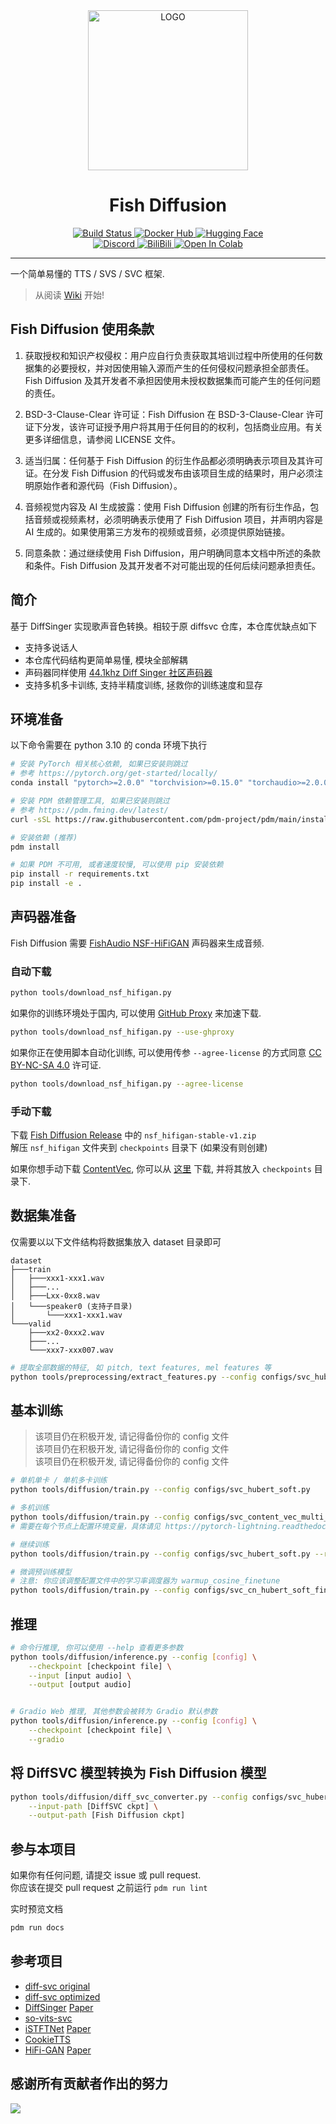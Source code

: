 <div align="center">

<img alt="LOGO" src="https://cdn.jsdelivr.net/gh/fishaudio/fish-diffusion@main/images/logo_512x512.png" width="256" height="256" />

# Fish Diffusion

<div>
<a href="https://github.com/fishaudio/fish-diffusion/actions/workflows/ci.yml">
<img alt="Build Status" src="https://img.shields.io/github/actions/workflow/status/fishaudio/fish-diffusion/ci.yml?style=flat-square&logo=GitHub"/>
</a>
<a href="https://hub.docker.com/r/lengyue233/fish-diffusion">
<img alt="Docker Hub" src="https://img.shields.io/docker/cloud/build/lengyue233/fish-diffusion?style=flat-square&logo=Docker&logoColor=white"/>
</a>
<a href="https://huggingface.co/spaces/fishaudio/fish-diffusion">
<img alt="Hugging Face" src="https://img.shields.io/badge/🤗%20Spaces-HiFiSinger-blue.svg?style=flat-square"/>
</a>
</div>

<div>
<a href="https://discord.gg/wbYSRBrW2E">
<img alt="Discord" src="https://img.shields.io/discord/1044927142900809739?color=%23738ADB&label=Discord&logo=discord&logoColor=white&style=flat-square"/>
</a>
<a href="https://space.bilibili.com/23195420">
<img alt="BiliBili" src="https://img.shields.io/badge/BiliBili-%E5%86%B7%E6%9C%882333-00A1D6?logo=bilibili&style=flat-square&logoColor=white"/>
</a>
<a target="_blank" href="https://colab.research.google.com/github/fishaudio/fish-diffusion/blob/main/notebooks/train.ipynb">
<img alt="Open In Colab" src="https://img.shields.io/static/v1?label=Colab&message=Notebook&color=F9AB00&logo=googlecolab&style=flat-square"/>
</a>
</div>

</div>

------

一个简单易懂的 TTS / SVS / SVC 框架.

> 从阅读 [Wiki](https://fishaudio.github.io/fish-diffusion/) 开始! 

## Fish Diffusion 使用条款
1. 获取授权和知识产权侵权：用户应自行负责获取其培训过程中所使用的任何数据集的必要授权，并对因使用输入源而产生的任何侵权问题承担全部责任。Fish Diffusion 及其开发者不承担因使用未授权数据集而可能产生的任何问题的责任。

2. BSD-3-Clause-Clear 许可证：Fish Diffusion 在 BSD-3-Clause-Clear 许可证下分发，该许可证授予用户将其用于任何目的的权利，包括商业应用。有关更多详细信息，请参阅 LICENSE 文件。

3. 适当归属：任何基于 Fish Diffusion 的衍生作品都必须明确表示项目及其许可证。在分发 Fish Diffusion 的代码或发布由该项目生成的结果时，用户必须注明原始作者和源代码（Fish Diffusion）。

4. 音频视觉内容及 AI 生成披露：使用 Fish Diffusion 创建的所有衍生作品，包括音频或视频素材，必须明确表示使用了 Fish Diffusion 项目，并声明内容是 AI 生成的。如果使用第三方发布的视频或音频，必须提供原始链接。

6. 同意条款：通过继续使用 Fish Diffusion，用户明确同意本文档中所述的条款和条件。Fish Diffusion 及其开发者不对可能出现的任何后续问题承担责任。


## 简介
基于 DiffSinger 实现歌声音色转换。相较于原 diffsvc 仓库，本仓库优缺点如下
+ 支持多说话人
+ 本仓库代码结构更简单易懂, 模块全部解耦
+ 声码器同样使用 [44.1khz Diff Singer 社区声码器](https://openvpi.github.io/vocoders/)
+ 支持多机多卡训练, 支持半精度训练, 拯救你的训练速度和显存

## 环境准备
以下命令需要在 python 3.10 的 conda 环境下执行

```bash
# 安装 PyTorch 相关核心依赖, 如果已安装则跳过
# 参考 https://pytorch.org/get-started/locally/
conda install "pytorch>=2.0.0" "torchvision>=0.15.0" "torchaudio>=2.0.0" pytorch-cuda=11.8 -c pytorch -c nvidia

# 安装 PDM 依赖管理工具, 如果已安装则跳过
# 参考 https://pdm.fming.dev/latest/
curl -sSL https://raw.githubusercontent.com/pdm-project/pdm/main/install-pdm.py | python3 -

# 安装依赖 (推荐)
pdm install

# 如果 PDM 不可用, 或者速度较慢, 可以使用 pip 安装依赖
pip install -r requirements.txt
pip install -e .
```

## 声码器准备
Fish Diffusion 需要 [FishAudio NSF-HiFiGAN](https://github.com/fishaudio/fish-diffusion/releases/tag/v2.0.0) 声码器来生成音频.

### 自动下载
```bash
python tools/download_nsf_hifigan.py
```

如果你的训练环境处于国内, 可以使用 [GitHub Proxy](https://ghproxy.com/) 来加速下载.

```bash
python tools/download_nsf_hifigan.py --use-ghproxy
```

如果你正在使用脚本自动化训练, 可以使用传参 `--agree-license` 的方式同意 [CC BY-NC-SA 4.0](https://creativecommons.org/licenses/by-nc-sa/4.0/) 许可证.

```bash
python tools/download_nsf_hifigan.py --agree-license
```

### 手动下载
下载 [Fish Diffusion Release](https://github.com/fishaudio/fish-diffusion/releases/tag/v2.0.0) 中的 `nsf_hifigan-stable-v1.zip`  
解压 `nsf_hifigan` 文件夹到 `checkpoints` 目录下 (如果没有则创建)

如果你想手动下载 [ContentVec](https://github.com/auspicious3000/contentvec), 你可以从 [这里](https://github.com/fishaudio/fish-diffusion/releases/download/v1.12/content-vec-best-legacy-500.pt) 下载, 并将其放入 `checkpoints` 目录下.
## 数据集准备
仅需要以以下文件结构将数据集放入 dataset 目录即可

```shell
dataset
├───train
│   ├───xxx1-xxx1.wav
│   ├───...
│   ├───Lxx-0xx8.wav
│   └───speaker0 (支持子目录)
│       └───xxx1-xxx1.wav
└───valid
    ├───xx2-0xxx2.wav
    ├───...
    └───xxx7-xxx007.wav
```

```bash
# 提取全部数据的特征, 如 pitch, text features, mel features 等
python tools/preprocessing/extract_features.py --config configs/svc_hubert_soft.py --path dataset/train --clean
```

## 基本训练
> 该项目仍在积极开发, 请记得备份你的 config 文件  
> 该项目仍在积极开发, 请记得备份你的 config 文件  
> 该项目仍在积极开发, 请记得备份你的 config 文件

```bash
# 单机单卡 / 单机多卡训练
python tools/diffusion/train.py --config configs/svc_hubert_soft.py

# 多机训练
python tools/diffusion/train.py --config configs/svc_content_vec_multi_node.py
# 需要在每个节点上配置环境变量，具体请见 https://pytorch-lightning.readthedocs.io/en/1.6.5/clouds/cluster.html

# 继续训练
python tools/diffusion/train.py --config configs/svc_hubert_soft.py --resume [checkpoint file]

# 微调预训练模型
# 注意: 你应该调整配置文件中的学习率调度器为 warmup_cosine_finetune
python tools/diffusion/train.py --config configs/svc_cn_hubert_soft_finetune.py --pretrained [checkpoint file]
```

## 推理
```bash
# 命令行推理, 你可以使用 --help 查看更多参数
python tools/diffusion/inference.py --config [config] \
    --checkpoint [checkpoint file] \
    --input [input audio] \
    --output [output audio]


# Gradio Web 推理, 其他参数会被转为 Gradio 默认参数
python tools/diffusion/inference.py --config [config] \
    --checkpoint [checkpoint file] \
    --gradio
```

## 将 DiffSVC 模型转换为 Fish Diffusion 模型
```bash
python tools/diffusion/diff_svc_converter.py --config configs/svc_hubert_soft_diff_svc.py \
    --input-path [DiffSVC ckpt] \
    --output-path [Fish Diffusion ckpt]
```

## 参与本项目
如果你有任何问题, 请提交 issue 或 pull request.  
你应该在提交 pull request 之前运行 `pdm run lint`

实时预览文档
```bash
pdm run docs
```


## 参考项目
+ [diff-svc original](https://github.com/prophesier/diff-svc)
+ [diff-svc optimized](https://github.com/innnky/diff-svc/)
+ [DiffSinger](https://github.com/openvpi/DiffSinger/) [Paper](https://arxiv.org/abs/2105.02446)
+ [so-vits-svc](https://github.com/innnky/so-vits-svc)
+ [iSTFTNet](https://github.com/rishikksh20/iSTFTNet-pytorch) [Paper](https://arxiv.org/pdf/2203.02395.pdf)
+ [CookieTTS](https://github.com/CookiePPP/cookietts/tree/master/CookieTTS/_4_mtw/hifigan)
+ [HiFi-GAN](https://github.com/jik876/hifi-gan) [Paper](https://arxiv.org/abs/2010.05646)

## 感谢所有贡献者作出的努力

<a href="https://github.com/fishaudio/fish-diffusion/graphs/contributors" target="_blank">
  <img src="https://contrib.rocks/image?repo=fishaudio/fish-diffusion" />
</a>
